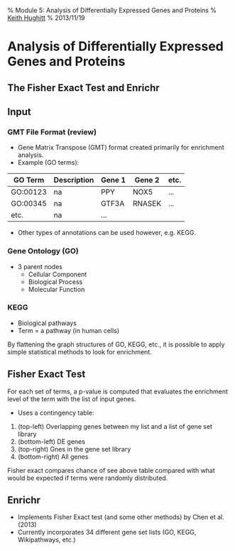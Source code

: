 % Module 5: Analysis of Differentially Expressed Genes and Proteins
% [Keith Hughitt](khughitt@umd.edu)
% 2013/11/19

Analysis of Differentially Expressed Genes and Proteins
=======================================================

The Fisher Exact Test and Enrichr
---------------------------------

## Input

### GMT File Format (review)

- Gene Matrix Transpose (GMT) format created primarily for enrichment analysis.
- Example (GO terms):

| GO Term       | Description   | Gene 1  | Gene 2 | etc. |
| ------------- | ------------  | ------- | ------ | ---- |
| GO:00123      | na            | PPY     | NOX5   | ...  |
| GO:00345      | na            | GTF3A   | RNASEK | ...  |
| etc.          | na            | ...     |        |      |

- Other types of annotations can be used however, e.g. KEGG.

### Gene Ontology (GO)

- 3 parent nodes
    - Cellular Component
    - Biological Process
    - Molecular Function

### KEGG

- Biological pathways
- Term = a pathway (in human cells)

By flattening the graph structures of GO, KEGG, etc., it is possible to apply
simple statistical methods to look for enrichment.

## Fisher Exact Test

For each set of terms, a p-value is computed that evaluates the enrichment
level of the term with the list of input genes.

- Uses a contingency table:
 1. (top-left) Overlapping genes between my list and a list of gene set library
 2. (bottom-left) DE genes
 3. (top-right) Gnes in the gene set library
 4. (bottom-right) All genes

Fisher exact compares chance of see above table compared with what would be
expected if terms were randomly distributed.

## Enrichr

- Implements Fisher Exact test (and some other methods) by Chen et al. (2013)
- Currently incorporates 34 different gene set lists (GO, KEGG, Wikipathways,
  etc.)

